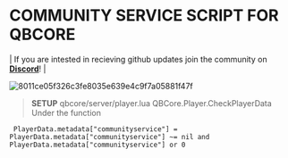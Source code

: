 # COMMUNITY SERVICE SCRIPT FOR QBCORE

| If you are intested in recieving github updates join the community on **[Discord](https://discord.gg/source)**! |



![8011ce05f326c3fe8035e639e4c9f7a05881f47f](https://user-images.githubusercontent.com/78104813/216816913-0525a13c-4565-4bdb-938e-8bd7ad6b63b6.png)



> **SETUP**
qbcore/server/player.lua
QBCore.Player.CheckPlayerData
Under the function
```
 PlayerData.metadata["communityservice"] = PlayerData.metadata["communityservice"] ~= nil and PlayerData.metadata["communityservice"] or 0

```
